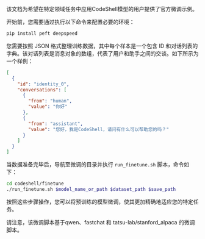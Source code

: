 该文档为希望在特定领域任务中应用CodeShell模型的用户提供了官方微调示例。

开始前，您需要通过执行以下命令来配置必要的环境：
```bash
pip install peft deepspeed
```

您需要按照 JSON 格式整理训练数据，其中每个样本是一个包含 ID 和对话列表的字典。该对话列表是消息对象的数组，代表了用户和助手之间的交谈。如下所示为一个样例：

```json
[
  {
    "id": "identity_0",
    "conversations": [
      {
        "from": "human",
        "value": "你好"
      },
      {
        "from": "assistant",
        "value": "您好，我是CodeShell，请问有什么可以帮助您的吗？"
      }
    ]
  }
]
```

当数据准备完毕后，导航至微调的目录并执行 `run_finetune.sh` 脚本，命令如下：

```bash
cd codeshell/finetune
./run_finetune.sh $model_name_or_path $dataset_path $save_path
```

按照这些步骤操作，您可以将预训练的模型微调，使其更加精确地适应您的特定任务。

请注意，该微调脚本基于qwen、fastchat 和 tatsu-lab/stanford_alpaca 的微调脚本。
